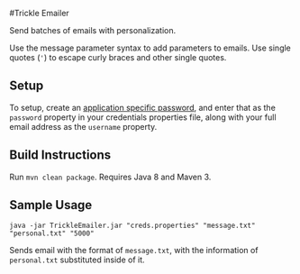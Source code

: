 #Trickle Emailer

Send batches of emails with personalization.

Use the message parameter syntax to add parameters to emails. Use single quotes (`'`) to escape curly braces and other single quotes.

## Setup

To setup, create an [application specific password](https://security.google.com/settings/security/apppasswords?pli=1), and enter that as the `password` property in your credentials properties file, along with your full email address as the `username` property.

## Build Instructions

Run `mvn clean package`. Requires Java 8 and Maven 3.

## Sample Usage

`java -jar TrickleEmailer.jar "creds.properties" "message.txt" "personal.txt" "5000"`

Sends email with the format of `message.txt`, with the information of `personal.txt` substituted inside of it.
